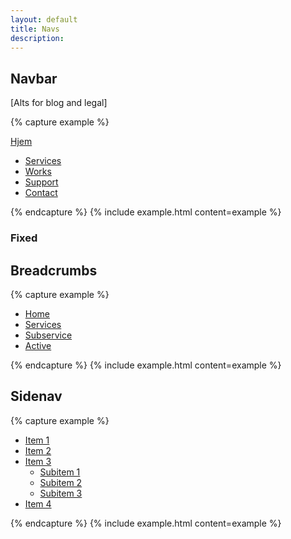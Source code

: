 ```yaml
---
layout: default
title: Navs
description:
---
```


## Navbar

[Alts for blog and legal]

{% capture example %}
<nav class="navbar">
  <div class="container">
    <a href="/" class="logo">Hjem</a>
  	<ul>
      <li class="active"><a href="#">Services</a></li>
  		<li><a href="#">Works</a></li>
      <li><a href="#">Support</a></li>
      <li><a href="#">Contact</a></li>
  	</ul>
  </div>
</nav>
{% endcapture %}
{% include example.html content=example %}

### Fixed


## Breadcrumbs

{% capture example %}
<nav class="crumbs">
  <ul>
    <li class="home"><a href="#">Home</a></li>
  	<li><a href="#">Services</a></li>
    <li><a href="#">Subservice</a></li>
    <li><a href="#">Active</a></li>
  </ul>
</nav>
{% endcapture %}
{% include example.html content=example %}



## Sidenav

{% capture example %}
<nav class="sidenav">
  <ul>
    <li><a href="#">Item 1</a></li>
  	<li><a href="#">Item 2</a></li>
    <li><a href="#">Item 3</a>
      <ul>
        <li class="active"><a href="#">Subitem 1</a></li>
        <li><a href="#">Subitem 2</a></li>
        <li><a href="#">Subitem 3</a></li>
      </ul>
    </li>
    <li><a href="#">Item 4</a></li>
  </ul>
</nav>
{% endcapture %}
{% include example.html content=example %}
